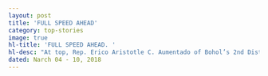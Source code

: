 ```yaml
---
layout: post
title: 'FULL SPEED AHEAD'
category: top-stories
image: true
hl-title: 'FULL SPEED AHEAD. '
hl-desc: "At top, Rep. Erico Aristotle C. Aumentado of Bohol’s 2nd District points to Clarin town on the map of Bohol where the Tagbilaran City-based National Irrigation Administration Region 7 office under Engr. Modesto Membreve will repair its Communal Irrigation System (CIS) costing P1 million.Clarin is along the way to Buenavista town where NIA will construct the P70-million Bonot-bonot Small Reservoir Irrigation Project (SRIP) as indicated on the map. Below, from left, Membreve, Aumentado and another NIA-7 staff view the ongoing construction of the P100-million Benliw SRIP in Ubay town. Funds for the above projects are taken from the 2016 General Appropriations Act.Photo: ArisAumentado’s Facebook Account"
dated: Narch 04 - 10, 2018
---
```



